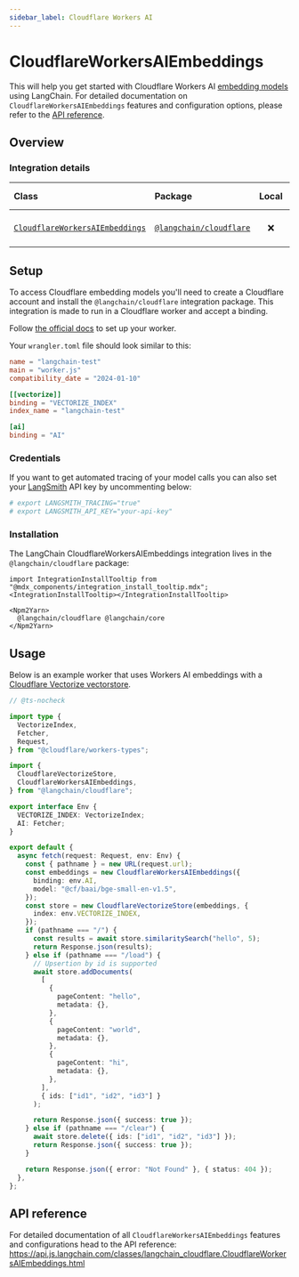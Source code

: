 ```yaml
---
sidebar_label: Cloudflare Workers AI
---
```


# CloudflareWorkersAIEmbeddings

This will help you get started with Cloudflare Workers AI [embedding models](/oss/concepts/embedding_models) using LangChain. For detailed documentation on `CloudflareWorkersAIEmbeddings` features and configuration options, please refer to the [API reference](https://api.js.langchain.com/classes/langchain_cloudflare.CloudflareWorkersAIEmbeddings.html).

## Overview
### Integration details

| Class | Package | Local | Py support | Package downloads | Package latest |
| :--- | :--- | :---: | :---: |  :---: | :---: |
| [`CloudflareWorkersAIEmbeddings`](https://api.js.langchain.com/classes/langchain_cloudflare.CloudflareWorkersAIEmbeddings.html) | [`@langchain/cloudflare`](https://npmjs.com/@langchain/cloudflare) | ❌ | ❌ | ![NPM - Downloads](https://img.shields.io/npm/dm/@langchain/cloudflare?style=flat-square&label=%20&) | ![NPM - Version](https://img.shields.io/npm/v/@langchain/cloudflare?style=flat-square&label=%20&) |

## Setup

To access Cloudflare embedding models you'll need to create a Cloudflare account and install the `@langchain/cloudflare` integration package. This integration is made to run in a Cloudflare worker and accept a binding.

Follow [the official docs](https://developers.cloudflare.com/workers-ai/get-started/workers-wrangler/) to set up your worker.

Your `wrangler.toml` file should look similar to this:

```toml
name = "langchain-test"
main = "worker.js"
compatibility_date = "2024-01-10"

[[vectorize]]
binding = "VECTORIZE_INDEX"
index_name = "langchain-test"

[ai]
binding = "AI"
```

### Credentials

If you want to get automated tracing of your model calls you can also set your [LangSmith](https://docs.smith.langchain.com/) API key by uncommenting below:

```bash
# export LANGSMITH_TRACING="true"
# export LANGSMITH_API_KEY="your-api-key"
```

### Installation

The LangChain CloudflareWorkersAIEmbeddings integration lives in the `@langchain/cloudflare` package:

```{=mdx}
import IntegrationInstallTooltip from "@mdx_components/integration_install_tooltip.mdx";
<IntegrationInstallTooltip></IntegrationInstallTooltip>

<Npm2Yarn>
  @langchain/cloudflare @langchain/core
</Npm2Yarn>
```
## Usage

Below is an example worker that uses Workers AI embeddings with a [Cloudflare Vectorize vectorstore](/oss/integrations/vectorstores/cloudflare_vectorize/).


```typescript
// @ts-nocheck

import type {
  VectorizeIndex,
  Fetcher,
  Request,
} from "@cloudflare/workers-types";

import {
  CloudflareVectorizeStore,
  CloudflareWorkersAIEmbeddings,
} from "@langchain/cloudflare";

export interface Env {
  VECTORIZE_INDEX: VectorizeIndex;
  AI: Fetcher;
}

export default {
  async fetch(request: Request, env: Env) {
    const { pathname } = new URL(request.url);
    const embeddings = new CloudflareWorkersAIEmbeddings({
      binding: env.AI,
      model: "@cf/baai/bge-small-en-v1.5",
    });
    const store = new CloudflareVectorizeStore(embeddings, {
      index: env.VECTORIZE_INDEX,
    });
    if (pathname === "/") {
      const results = await store.similaritySearch("hello", 5);
      return Response.json(results);
    } else if (pathname === "/load") {
      // Upsertion by id is supported
      await store.addDocuments(
        [
          {
            pageContent: "hello",
            metadata: {},
          },
          {
            pageContent: "world",
            metadata: {},
          },
          {
            pageContent: "hi",
            metadata: {},
          },
        ],
        { ids: ["id1", "id2", "id3"] }
      );

      return Response.json({ success: true });
    } else if (pathname === "/clear") {
      await store.delete({ ids: ["id1", "id2", "id3"] });
      return Response.json({ success: true });
    }

    return Response.json({ error: "Not Found" }, { status: 404 });
  },
};
```

## API reference

For detailed documentation of all `CloudflareWorkersAIEmbeddings` features and configurations head to the API reference: https://api.js.langchain.com/classes/langchain_cloudflare.CloudflareWorkersAIEmbeddings.html
